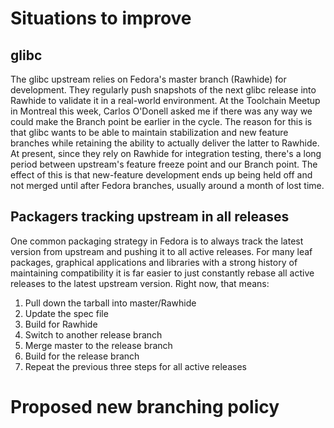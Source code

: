 # Situations to improve
## glibc

The glibc upstream relies on Fedora's master branch (Rawhide) for development.
They regularly push snapshots of the next glibc release into Rawhide to validate it in a real-world environment.
At the Toolchain Meetup in Montreal this week, Carlos O'Donell asked me if there was any way we could make the Branch point be earlier in the cycle.
The reason for this is that glibc wants to be able to maintain stabilization and new feature branches while retaining the ability to actually deliver the latter to Rawhide.
At present, since they rely on Rawhide for integration testing, there's a long period between upstream's feature freeze point and our Branch point.
The effect of this is that new-feature development ends up being held off and not merged until after Fedora branches, usually around a month of lost time.

## Packagers tracking upstream in all releases

One common packaging strategy in Fedora is to always track the latest version from upstream and pushing it to all active releases.
For many leaf packages, graphical applications and libraries with a strong history of maintaining compatibility it is far easier to just constantly rebase all active releases to the latest upstream version.
Right now, that means:

1. Pull down the tarball into master/Rawhide
1. Update the spec file
1. Build for Rawhide
1. Switch to another release branch
1. Merge master to the release branch
1. Build for the release branch
1. Repeat the previous three steps for all active releases

# Proposed new branching policy
